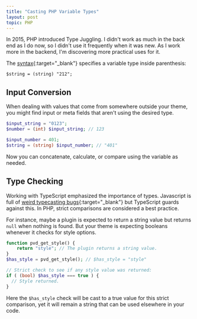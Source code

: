 ```yaml
---
title: "Casting PHP Variable Types"
layout: post
topic: PHP
---
```


In 2015, PHP introduced Type Juggling. I didn't work as much in the back end as I do now, so I didn't use it frequently when it was new. As I work more in the backend, I'm discovering more practical uses for it.

The [syntax](https://www.php.net/manual/en/language.types.type-juggling.php#language.oop5.traits.multiple.ex1){:target="_blank"} specifies a variable type inside parenthesis:

```
$string = (string) "212";
```

## Input Conversion

When dealing with values that come from somewhere outside your theme, you might find input or meta fields that aren't using the desired type.

```php
$input_string = "0123";
$number = (int) $input_string; // 123

$input_number = 401;
$string = (string) $input_number; // "401"
```

Now you can concatenate, calculate, or compare using the variable as needed.

## Type Checking

Working with TypeScript emphasized the importance of types. Javascript is full of [weird typecasting bugs](https://github.com/denysdovhan/wtfjs?tab=readme-ov-file#-examples){:target="_blank"} but TypeScript guards against this. In PHP, strict comparisons are considered a best practice.

For instance, maybe a plugin is expected to return a string value but returns `null` when nothing is found. But your theme is expecting booleans whenever it checks for style options.

```php
function pvd_get_style() {
	return "style"; // The plugin returns a string value.
}
$has_style = pvd_get_style(); // $has_style = "style"

// Strict check to see if any style value was returned:
if ( (bool) $has_style === true ) {
  // Style returned.
}
```

Here the `$has_style` check will be cast to a true value for this strict comparison, yet it will remain a string that can be used elsewhere in your code.
